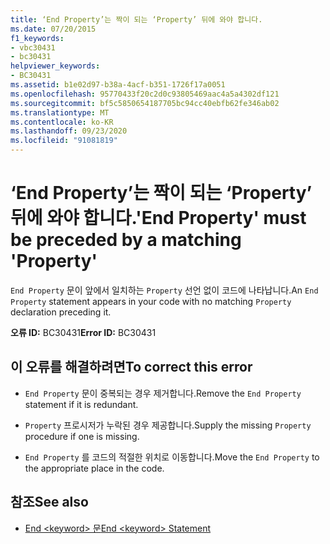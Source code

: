 ```yaml
---
title: ‘End Property’는 짝이 되는 ‘Property’ 뒤에 와야 합니다.
ms.date: 07/20/2015
f1_keywords:
- vbc30431
- bc30431
helpviewer_keywords:
- BC30431
ms.assetid: b1e02d97-b38a-4acf-b351-1726f17a0051
ms.openlocfilehash: 95770433f20c2d0c93805469aac4a5a4302df121
ms.sourcegitcommit: bf5c5850654187705bc94cc40ebfb62fe346ab02
ms.translationtype: MT
ms.contentlocale: ko-KR
ms.lasthandoff: 09/23/2020
ms.locfileid: "91081819"
---
```

# <a name="end-property-must-be-preceded-by-a-matching-property"></a><span data-ttu-id="589fa-102">‘End Property’는 짝이 되는 ‘Property’ 뒤에 와야 합니다.</span><span class="sxs-lookup"><span data-stu-id="589fa-102">'End Property' must be preceded by a matching 'Property'</span></span>

<span data-ttu-id="589fa-103">`End Property` 문이 앞에서 일치하는 `Property` 선언 없이 코드에 나타납니다.</span><span class="sxs-lookup"><span data-stu-id="589fa-103">An `End Property` statement appears in your code with no matching `Property` declaration preceding it.</span></span>  
  
 <span data-ttu-id="589fa-104">**오류 ID:** BC30431</span><span class="sxs-lookup"><span data-stu-id="589fa-104">**Error ID:** BC30431</span></span>  
  
## <a name="to-correct-this-error"></a><span data-ttu-id="589fa-105">이 오류를 해결하려면</span><span class="sxs-lookup"><span data-stu-id="589fa-105">To correct this error</span></span>  
  
- <span data-ttu-id="589fa-106">`End Property` 문이 중복되는 경우 제거합니다.</span><span class="sxs-lookup"><span data-stu-id="589fa-106">Remove the `End Property` statement if it is redundant.</span></span>  
  
- <span data-ttu-id="589fa-107">`Property` 프로시저가 누락된 경우 제공합니다.</span><span class="sxs-lookup"><span data-stu-id="589fa-107">Supply the missing `Property` procedure if one is missing.</span></span>  
  
- <span data-ttu-id="589fa-108">`End Property` 를 코드의 적절한 위치로 이동합니다.</span><span class="sxs-lookup"><span data-stu-id="589fa-108">Move the `End Property` to the appropriate place in the code.</span></span>  
  
## <a name="see-also"></a><span data-ttu-id="589fa-109">참조</span><span class="sxs-lookup"><span data-stu-id="589fa-109">See also</span></span>

- [<span data-ttu-id="589fa-110">End \<keyword> 문</span><span class="sxs-lookup"><span data-stu-id="589fa-110">End \<keyword> Statement</span></span>](../language-reference/statements/end-keyword-statement.md)
